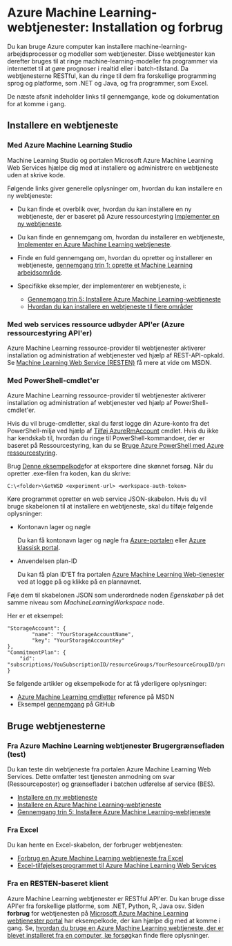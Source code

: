 <properties
    pageTitle="Azure Machine Learning-webtjenester: Installation og forbrug | Microsoft Azure"
    description="Ressourcer til implementering og forbrug webtjenester."
    services="machine-learning"
    documentationCenter=""
    authors="vDonGlover"
    manager="raymondl"
    editor=""/>

<tags
    ms.service="machine-learning"
    ms.workload="data-services"
    ms.tgt_pltfrm="na"
    ms.devlang="na"
    ms.topic="article"
    ms.date="10/12/2016"
    ms.author="v-donglo"/>

# <a name="azure-machine-learning-web-services-deployment-and-consumption"></a>Azure Machine Learning-webtjenester: Installation og forbrug

Du kan bruge Azure computer kan installere machine-learning-arbejdsprocesser og modeller som webtjenester. Disse webtjenester kan derefter bruges til at ringe machine-learning-modeller fra programmer via internettet til at gøre prognoser i realtid eller i batch-tilstand. Da webtjenesterne RESTful, kan du ringe til dem fra forskellige programming sprog og platforme, som .NET og Java, og fra programmer, som Excel.

De næste afsnit indeholder links til gennemgange, kode og dokumentation for at komme i gang.

## <a name="deploy-a-web-service"></a>Installere en webtjeneste

### <a name="with-azure-machine-learning-studio"></a>Med Azure Machine Learning Studio

Machine Learning Studio og portalen Microsoft Azure Machine Learning Web Services hjælpe dig med at installere og administrere en webtjeneste uden at skrive kode.

Følgende links giver generelle oplysninger om, hvordan du kan installere en ny webtjeneste:

* Du kan finde et overblik over, hvordan du kan installere en ny webtjeneste, der er baseret på Azure ressourcestyring [Implementer en ny webtjeneste](machine-learning-webservice-deploy-a-web-service.md).
* Du kan finde en gennemgang om, hvordan du installerer en webtjeneste, [Implementer en Azure Machine Learning webtjeneste](machine-learning-publish-a-machine-learning-web-service.md).
* Finde en fuld gennemgang om, hvordan du opretter og installerer en webtjeneste, [gennemgang trin 1: oprette et Machine Learning arbejdsområde](machine-learning-walkthrough-1-create-ml-workspace.md).
* Specifikke eksempler, der implementerer en webtjeneste, i:

    * [Gennemgang trin 5: Installere Azure Machine Learning-webtjeneste](machine-learning-walkthrough-5-publish-web-service.md)
    * [Hvordan du kan installere en webtjeneste til flere områder](machine-learning-how-to-deploy-to-multiple-regions.md)

### <a name="with-web-services-resource-provider-apis-azure-resource-manager-apis"></a>Med web services ressource udbyder API'er (Azure ressourcestyring API'er)

Azure Machine Learning ressource-provider til webtjenester aktiverer installation og administration af webtjenester ved hjælp af REST-API-opkald. Se [Machine Learning Web Service (RESTEN)](https://msdn.microsoft.com/library/azure/mt767538.aspx) få mere at vide om MSDN.

### <a name="with-powershell-cmdlets"></a>Med PowerShell-cmdlet'er

Azure Machine Learning ressource-provider til webtjenester aktiverer installation og administration af webtjenester ved hjælp af PowerShell-cmdlet'er.

Hvis du vil bruge-cmdletter, skal du først logge din Azure-konto fra det PowerShell-miljø ved hjælp af [Tilføj AzureRmAccount](https://msdn.microsoft.com/library/mt619267.aspx) cmdlet. Hvis du ikke har kendskab til, hvordan du ringe til PowerShell-kommandoer, der er baseret på Ressourcestyring, kan du se [Bruge Azure PowerShell med Azure ressourcestyring](../powershell-azure-resource-manager.md#login-to-your-azure-account).

Brug [Denne eksempelkode](https://github.com/ritwik20/AzureML-WebServices)for at eksportere dine skønnet forsøg. Når du opretter .exe-filen fra koden, kan du skrive:

    C:\<folder>\GetWSD <experiment-url> <workspace-auth-token>

Køre programmet opretter en web service JSON-skabelon. Hvis du vil bruge skabelonen til at installere en webtjeneste, skal du tilføje følgende oplysninger:

* Kontonavn lager og nøgle

    Du kan få kontonavn lager og nøgle fra [Azure-portalen](https://portal.azure.com/) eller [Azure klassisk portal](http://manage.windowsazure.com/).
* Anvendelsen plan-ID

    Du kan få plan ID'ET fra portalen [Azure Machine Learning Web-tjenester](https://services.azureml.net) ved at logge på og klikke på en plannavnet.

Føje dem til skabelonen JSON som underordnede noden *Egenskaber* på det samme niveau som *MachineLearningWorkspace* node.

Her er et eksempel:

    "StorageAccount": {
            "name": "YourStorageAccountName",
            "key": "YourStorageAccountKey"
    },
    "CommitmentPlan": {
        "id": "subscriptions/YouSubscriptionID/resourceGroups/YourResourceGroupID/providers/Microsoft.MachineLearning/commitmentPlans/YourPlanName"
    }

Se følgende artikler og eksempelkode for at få yderligere oplysninger:

* [Azure Machine Learning cmdletter]( https://msdn.microsoft.com/library/azure/mt767952.aspx) reference på MSDN
* Eksempel [gennemgang](https://github.com/raymondlaghaeian/azureml-webservices-arm-powershell/blob/master/sample-commands.txt) på GitHub

## <a name="consume-the-web-services"></a>Bruge webtjenesterne

### <a name="from-the-azure-machine-learning-web-services-ui-testing"></a>Fra Azure Machine Learning webtjenester Brugergrænsefladen (test)

Du kan teste din webtjeneste fra portalen Azure Machine Learning Web Services. Dette omfatter test tjenesten anmodning om svar (Ressourceposter) og grænseflader i batchen udførelse af service (BES).

* [Installere en ny webtjeneste](machine-learning-webservice-deploy-a-web-service.md)
* [Installere en Azure Machine Learning-webtjeneste](machine-learning-publish-a-machine-learning-web-service.md)
* [Gennemgang trin 5: Installere Azure Machine Learning-webtjeneste](machine-learning-walkthrough-5-publish-web-service.md)

### <a name="from-excel"></a>Fra Excel

Du kan hente en Excel-skabelon, der forbruger webtjenesten:

* [Forbrug en Azure Machine Learning webtjeneste fra Excel](machine-learning-consuming-from-excel.md)
* [Excel-tilføjelsesprogrammet til Azure Machine Learning Web Services](machine-learning-excel-add-in-for-web-services.md)


### <a name="from-a-rest-based-client"></a>Fra en RESTEN-baseret klient

Azure Machine Learning webtjenester er RESTful API'er. Du kan bruge disse API'er fra forskellige platforme, som .NET, Python, R, Java osv. Siden **forbrug** for webtjenesten på [Microsoft Azure Machine Learning webtjenester portal](https://services.azureml.net) har eksempelkode, der kan hjælpe dig med at komme i gang. Se, [hvordan du bruge en Azure Machine Learning webtjeneste, der er blevet installeret fra en computer, læ forsøg](machine-learning-consume-web-services.md)kan finde flere oplysninger.

